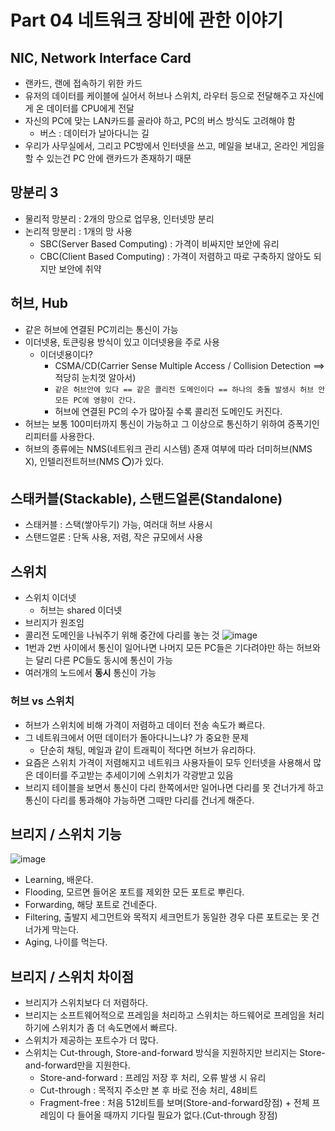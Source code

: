 # Part 04 네트워크 장비에 관한 이야기

## NIC, Network Interface Card
- 랜카드, 랜에 접속하기 위한 카드 
- 유저의 데이터를 케이블에 실어서 허브나 스위치, 라우터 등으로 전달해주고 자신에게 온 데이터를 CPU에게 전달
- 자신의 PC에 맞는 LAN카드를 골라야 하고, PC의 버스 방식도 고려해야 함
  - 버스 : 데이터가 날아다니는 길
- 우리가 사무실에서, 그리고 PC방에서 인터넷을 쓰고, 메일을 보내고, 온라인 게임을 할 수 있는건 PC 안에 랜카드가 존재하기 때문

## 망분리 3
- 물리적 망분리 : 2개의 망으로 업무용, 인터넷망 분리
- 논리적 망분리 : 1개의 망 사용
  - SBC(Server Based Computing) : 가격이 비싸지만 보안에 유리
  - CBC(Client Based Computing) : 가격이 저렴하고 따로 구축하지 않아도 되지만 보안에 취약

## 허브, Hub
- 같은 허브에 연결된 PC끼리는 통신이 가능
- 이더넷용, 토큰링용 방식이 있고 이더넷용을 주로 사용
  - 이더넷용이다?
    - CSMA/CD(Carrier Sense Multiple Access / Collision Detection ==> 적당히 눈치껏 알아서)
    - `같은 허브안에 있다 == 같은 콜리전 도메인이다 == 하나의 충돌 발생시 허브 안 모든 PC에 영향이 간다.`
    - 허브에 연결된 PC의 수가 많아질 수록 콜리전 도메인도 커진다.
- 허브는 보통 100미터까지 통신이 가능하고 그 이상으로 통신하기 위하여 증폭기인 리피터를 사용한다.
- 허브의 종류에는 NMS(네트워크 관리 시스템) 존재 여부에 따라 더미허브(NMS X), 인텔리전트허브(NMS ⭕)가 있다.

## 스태커블(Stackable), 스탠드얼론(Standalone)
- 스태커블 : 스택(쌓아두기) 가능, 여러대 허브 사용시  
- 스탠드얼론 : 단독 사용, 저렴, 작은 규모에서 사용

## 스위치
- 스위치 이더넷
  - 허브는 shared 이더넷
- 브리지가 원조임
- 콜리전 도메인을 나눠주기 위해 중간에 다리를 놓는 것
![image](https://github.com/boboram/TIL/assets/14108487/11e989fa-5a2f-4ba6-b991-9a705c39f140)
- 1번과 2번 사이에서 통신이 일어나면 나머지 모든 PC들은 기다려야만 하는 허브와는 달리 다른 PC들도 동시에 통신이 가능
- 여러개의 노드에서 **동시** 통신이 가능

### 허브 vs 스위치
- 허브가 스위치에 비해 가격이 저렴하고 데이터 전송 속도가 빠르다.
- 그 네트워크에서 어떤 데이터가 돌아다니느냐? 가 중요한 문제
  - 단순히 채팅, 메일과 같이 트래픽이 적다면 허브가 유리하다.
- 요즘은 스위치 가격이 저렴해지고 네트워크 사용자들이 모두 인터넷을 사용해서 많은 데이터를 주고받는 추세이기에 스위치가 각광받고 있음
- 브리지 테이블을 보면서 통신이 다리 한쪽에서만 일어나면 다리를 못 건너가게 하고 통신이 다리를 통과해야 가능하면 그때만 다리를 건너게 해준다.

## 브리지 / 스위치 기능
![image](https://github.com/boboram/TIL/assets/14108487/4a78bd15-5b2b-46d0-ae38-4eb55914635b)
- Learning, 배운다.
- Flooding, 모르면 들어온 포트를 제외한 모든 포트로 뿌린다. 
- Forwarding, 해당 포트로 건네준다. 
- Filtering, 출발지 세그먼트와 목적지 세크먼트가 동일한 경우 다른 포트로는 못 건너가게 막는다.
- Aging, 나이를 먹는다.

## 브리지 / 스위치 차이점
- 브리지가 스위치보다 더 저렴하다.
- 브리지는 소프트웨어적으로 프레임을 처리하고 스위치는 하드웨어로 프레임을 처리하기에 스위치가 좀 더 속도면에서 빠르다.
- 스위치가 제공하는 포트수가 더 많다.
- 스위치는 Cut-through, Store-and-forward 방식을 지원하지만 브리지는 Store-and-forward만을 지원한다.
  - Store-and-forward : 프레임 저장 후 처리, 오류 발생 시 유리
  - Cut-through : 목적지 주소만 본 후 바로 전송 처리, 48비트
  - Fragment-free : 처음 512비트를 보며(Store-and-forward장점) + 전체 프레임이 다 들어올 때까지 기다릴 필요가 없다.(Cut-through 장점)
